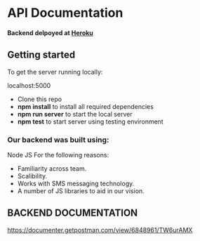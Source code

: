 

# API Documentation

#### Backend delpoyed at [Heroku](https://gosavemore.herokuapp.com/) <br>

## Getting started

To get the server running locally:

localhost:5000

- Clone this repo
- **npm install** to install all required dependencies
- **npm run server** to start the local server
- **npm test** to start server using testing environment

### Our backend was built using:
Node JS
For the following reasons:
-    Familiarity across team.
-    Scalibility.
-    Works with SMS messaging technology.
-    A number of JS libraries to aid in our vision. 

## BACKEND DOCUMENTATION
https://documenter.getpostman.com/view/6848961/TW6urAMX

